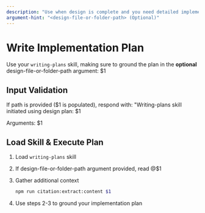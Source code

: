 ```yaml
---
description: "Use when design is complete and you need detailed implementation tasks - creates comprehensive implementation plans with exact file paths, complete code examples, and verification steps"
argument-hint: "<design-file-or-folder-path> (Optional)"
---
```


# Write Implementation Plan
Use your `writing-plans` skill, making sure to ground the plan in the **optional** design-file-or-folder-path argument: $1

## Input Validation

If path is provided ($1 is populated), respond with: "Writing-plans skill initiated using design plan: $1

<task-paths-input>
Arguments: $1
</task-paths-input>

## Load Skill & Execute Plan
1. Load `writing-plans` skill
2. If design-file-or-folder-path argument provided, read @$1
3. Gather additional context

   ```bash
   npm run citation:extract:content $1
   ```

4. Use steps 2-3 to ground your implementation plan
